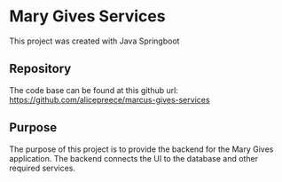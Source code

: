 # Mary Gives Services

This project was created with Java Springboot

## Repository
The code base can be found at this github url: https://github.com/alicepreece/marcus-gives-services

## Purpose
The purpose of this project is to provide the backend for the Mary Gives application. The backend connects the UI to the database and other required services.
